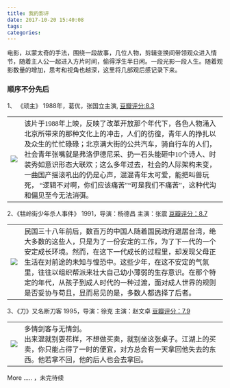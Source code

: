 ```yaml
---
title: 我的影评
date: 2017-10-20 15:40:08
tags:
categories:
---
```


电影，以蒙太奇的手法，围绕一段故事，几位人物，剪辑变换间带领观众进入情节，随着主人公一起进入方片时间，偷得浮生半日闲。一段光影一段人生。随着观影数量的增加，思考和视角也越深，这里将几部观后感记录下来。
<!--more-->

<!-- ![](https://farm2.staticflickr.com/1485/26483308752_69ccab465f_z.jpg) -->
<link rel="stylesheet" href="https://maxcdn.bootstrapcdn.com/bootstrap/4.0.0-alpha.6/css/bootstrap.min.css" integrity="sha384-rwoIResjU2yc3z8GV/NPeZWAv56rSmLldC3R/AZzGRnGxQQKnKkoFVhFQhNUwEyJ" crossorigin="anonymous">
<script src="https://code.jquery.com/jquery-3.1.1.slim.min.js" integrity="sha384-A7FZj7v+d/sdmMqp/nOQwliLvUsJfDHW+k9Omg/a/EheAdgtzNs3hpfag6Ed950n" crossorigin="anonymous"></script>
<script src="https://cdnjs.cloudflare.com/ajax/libs/tether/1.4.0/js/tether.min.js" integrity="sha384-DztdAPBWPRXSA/3eYEEUWrWCy7G5KFbe8fFjk5JAIxUYHKkDx6Qin1DkWx51bBrb" crossorigin="anonymous"></script>
<script src="https://maxcdn.bootstrapcdn.com/bootstrap/4.0.0-alpha.6/js/bootstrap.min.js" integrity="sha384-vBWWzlZJ8ea9aCX4pEW3rVHjgjt7zpkNpZk+02D9phzyeVkE+jo0ieGizqPLForn" crossorigin="anonymous"></script>

### 顺序不分先后

1、 《顽主》 1988年，葛优，张国立主演, [豆瓣评分:8.3](https://movie.douban.com/subject/1307690/)

<!-- <img src="https://img3.doubanio.com/view/movie_poster_cover/lpst/public/p2363497441.webp" width="135px" align="left"> -->

<!-- <div style="FONT-FAMILY: 楷体,楷体_GB2312, SimKai; TEXT-ALIGN="right">
  <img src="https://img3.doubanio.com/view/movie_poster_cover/lpst/public/p2363497441.webp" width="135px" align="left">

  <p >80年代太强悍：社会青年张嘴就是弗洛伊德尼采、扔一石头能砸中10个诗人、时装秀如意识形态大联欢；这么多年过去，社会的人际架构未变，一曲国产摇滚吼出的仍是心声，混混青年太可爱，能把叫兽玩死，“逻辑不对啊，你们应该痛苦”“可是我们不痛苦”，这种代沟和偏见至今无法消弭。</p>
</div> -->

<table style="FONT-FAMILY: 楷体,楷体_GB2312, SimKai; font-size="20px"">
  <tbody>
    <tr>
      <td class="align-baseline"> <img src="https://img3.doubanio.com/view/movie_poster_cover/lpst/public/p2363497441.webp ";></td>
      <td class="align-middle">该片于1988年上映，反映了改革开放那个年代下，各色人物涌入北京所带来的那种文化上的冲击，人们的彷徨，青年人的挣扎以及众生的忙忙碌碌；北京满大街的公共汽车，骑自行车的人们，社会青年张嘴就是弗洛伊德尼采、扔一石头能砸中10个诗人、时装秀如意识形态大联欢；这么多年过去，社会的人际架构未变，一曲国产摇滚吼出的仍是心声，混混青年太可爱，能把叫兽玩死，  “逻辑不对啊，你们应该痛苦”“可是我们不痛苦”，这种代沟和偏见至今无法消弭。</td>
      </tr>
  </tbody>
</table>

2、《牯岭街少年杀人事件》 1991，导演：杨德昌 主演：张震 [豆瓣评分：8.7](https://movie.douban.com/subject/1292329/)
<table style="FONT-FAMILY: 楷体,楷体_GB2312, SimKai; ">
  <tbody>
    <tr>
      <td class="align-baseline"> <img src="https://img3.doubanio.com/view/movie_poster_cover/lpst/public/p848381236.webp";></td>
      <td class="align-middle">民国三十八年前后，数百万的中国人随着国民政府退居台湾，绝大多数的这些人，只是为了一份安定的工作，为了下一代的一个安定成长环境。然而，在这下一代成长的过程里，却发现父母正生活在对前途的未知与惶恐中。这些少年，在这不安定的气氛里，往往以组织帮派来壮大自己幼小薄弱的生存意识。在那个特定的年代，从孩子到成人时代的一种过渡，面对成人世界的规则是否妥协与苟且，显而易见的是，多数人都选择了后者。</td>
      </tr>
  </tbody>
</table>

3、《刀》又名断刀客 1995，导演：徐克 主演：赵文卓 [豆瓣评分：7.9](https://movie.douban.com/subject/1401962/)
<table style="FONT-FAMILY: 楷体,楷体_GB2312, SimKai; ">
  <tbody>
    <tr>
      <td class="align-baseline"> <img src="http://img3.doubanio.com/view/photo/s_ratio_poster/public/p2165557623.webp";></td>
      <td class="align-middle">多情剑客与无情剑。<br>出来混就别耍花样，不想做买卖，就别坐这张桌子。江湖上的买卖，你只能占得了一时的便宜，对方总会有一天拿回他失去的东西。他若拿不回，他的后人也会去拿回。</td>
      </tr>
  </tbody>
</table>

More ..... ，未完待续
